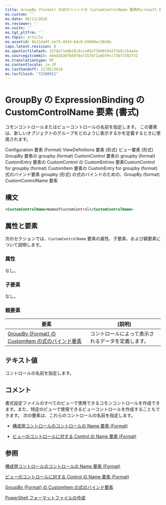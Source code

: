 ```yaml
---
title: GroupBy (Format) の式のバインドの CustomControlName 要素Microsoft Docs
ms.custom: ''
ms.date: 09/13/2016
ms.reviewer: ''
ms.suite: ''
ms.tgt_pltfrm: ''
ms.topic: article
ms.assetid: 9e11da8f-1e75-4d3d-b4c8-b500dec3028e
caps.latest.revision: 6
ms.openlocfilehash: 32f8a71e9818c8c1a052f3b96f442f169c1bda4a
ms.sourcegitcommit: debd2b38fb8070a7357bf1a4bf9cc736f3702f31
ms.translationtype: MT
ms.contentlocale: ja-JP
ms.lasthandoff: 12/05/2019
ms.locfileid: "72368911"
---
```

# <a name="customcontrolname-element-for-expressionbinding-for-groupby-format"></a>GroupBy の ExpressionBinding の CustomControlName 要素 (書式)

コモンコントロールまたはビューコントロールの名前を指定します。 この要素は、新しいオブジェクトのグループをどのように表示するかを定義するときに使用されます。

Configuration 要素 (Format) ViewDefinitions 要素 (形式) ビュー要素 (形式) GroupBy 要素の groupby (format) CustomControl 要素の groupby (format) CustomEntry 要素の CustomControl の CustomEntries 要素CustomControl for groupby (format) CustomItem 要素の CustomEntry for groupby (format) 式のバインド要素 groupby (形式) の式のバインドのための、GroupBy (format) CustomControlName 要素

## <a name="syntax"></a>構文

```xml
<CustomControlName>NameofCustomControl</CustomControlName>
```

## <a name="attributes-and-elements"></a>属性と要素

次のセクションでは、`CustomControlName` 要素の属性、子要素、および親要素について説明します。

### <a name="attributes"></a>属性

なし。

### <a name="child-elements"></a>子要素

なし。

### <a name="parent-elements"></a>親要素

|要素|[説明]|
|-------------|-----------------|
|[GroupBy (Format) の CustomItem の式のバインド要素](./expressionbinding-element-for-customitem-for-groupby-format.md)|コントロールによって表示されるデータを定義します。|

## <a name="text-value"></a>テキスト値

コントロールの名前を指定します。

## <a name="remarks"></a>コメント

書式設定ファイルのすべてのビューで使用できるコモンコントロールを作成できます。また、特定のビューで使用できるビューコントロールを作成することもできます。 次の要素は、これらのコントロールの名前を指定します。

- [構成用コントロールのコントロールの Name 要素 (Format)](./name-element-for-control-for-controls-for-configuration-format.md)

- [ビューのコントロールに対する Control の Name 要素 (Format)](./name-element-for-control-for-controls-for-view-format.md)

## <a name="see-also"></a>参照

[構成用コントロールのコントロールの Name 要素 (Format)](./name-element-for-control-for-controls-for-configuration-format.md)

[ビューのコントロールに対する Control の Name 要素 (Format)](./name-element-for-control-for-controls-for-view-format.md)

[GroupBy (Format) の CustomItem の式のバインド要素](./expressionbinding-element-for-customitem-for-groupby-format.md)

[PowerShell フォーマットファイルの作成](./writing-a-powershell-formatting-file.md)
